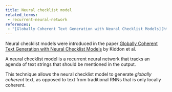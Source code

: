 ```yaml
---
title: Neural checklist model
related_terms:
 - recurrent-neural-network
references:
 - "[Globally Coherent Text Generation with Neural Checklist Models](https://homes.cs.washington.edu/~yejin/Papers/emnlp16_neuralchecklist.pdf)"
---
```

Neural checklist models were introduced in the paper [Globally Coherent Text Generation with Neural Checklist Models](https://homes.cs.washington.edu/~yejin/Papers/emnlp16_neuralchecklist.pdf) by Kiddon et al.

A neural checklist model is a recurrent neural network that tracks an agenda of text strings that should be mentioned in the output.

This technique allows the neural checklist model to generate *globally coherent* text, as opposed to text from traditional RNNs that is only locally coherent.